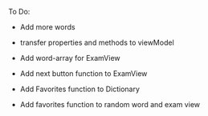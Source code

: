 
To Do:
- Add more words

- transfer properties and methods to viewModel

- Add word-array for ExamView
- Add next button function to ExamView

- Add Favorites function to Dictionary
- Add favorites function to random word and exam view

